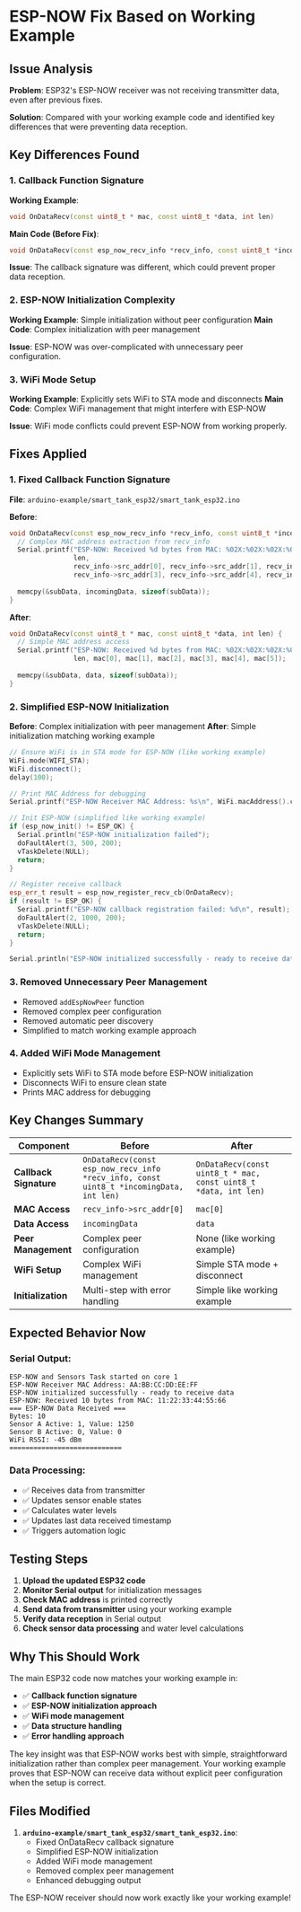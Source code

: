 # ESP-NOW Fix Based on Working Example

## Issue Analysis

**Problem**: ESP32's ESP-NOW receiver was not receiving transmitter data, even after previous fixes.

**Solution**: Compared with your working example code and identified key differences that were preventing data reception.

## Key Differences Found

### 1. **Callback Function Signature**
**Working Example**:
```cpp
void OnDataRecv(const uint8_t * mac, const uint8_t *data, int len)
```

**Main Code (Before Fix)**:
```cpp
void OnDataRecv(const esp_now_recv_info *recv_info, const uint8_t *incomingData, int len)
```

**Issue**: The callback signature was different, which could prevent proper data reception.

### 2. **ESP-NOW Initialization Complexity**
**Working Example**: Simple initialization without peer configuration
**Main Code**: Complex initialization with peer management

**Issue**: ESP-NOW was over-complicated with unnecessary peer configuration.

### 3. **WiFi Mode Setup**
**Working Example**: Explicitly sets WiFi to STA mode and disconnects
**Main Code**: Complex WiFi management that might interfere with ESP-NOW

**Issue**: WiFi mode conflicts could prevent ESP-NOW from working properly.

## Fixes Applied

### 1. **Fixed Callback Function Signature**
**File**: `arduino-example/smart_tank_esp32/smart_tank_esp32.ino`

**Before**:
```cpp
void OnDataRecv(const esp_now_recv_info *recv_info, const uint8_t *incomingData, int len) {
  // Complex MAC address extraction from recv_info
  Serial.printf("ESP-NOW: Received %d bytes from MAC: %02X:%02X:%02X:%02X:%02X:%02X\n", 
                len,
                recv_info->src_addr[0], recv_info->src_addr[1], recv_info->src_addr[2],
                recv_info->src_addr[3], recv_info->src_addr[4], recv_info->src_addr[5]);
  
  memcpy(&subData, incomingData, sizeof(subData));
}
```

**After**:
```cpp
void OnDataRecv(const uint8_t * mac, const uint8_t *data, int len) {
  // Simple MAC address access
  Serial.printf("ESP-NOW: Received %d bytes from MAC: %02X:%02X:%02X:%02X:%02X:%02X\n", 
                len, mac[0], mac[1], mac[2], mac[3], mac[4], mac[5]);
  
  memcpy(&subData, data, sizeof(subData));
}
```

### 2. **Simplified ESP-NOW Initialization**
**Before**: Complex initialization with peer management
**After**: Simple initialization matching working example

```cpp
// Ensure WiFi is in STA mode for ESP-NOW (like working example)
WiFi.mode(WIFI_STA);
WiFi.disconnect();
delay(100);

// Print MAC Address for debugging
Serial.printf("ESP-NOW Receiver MAC Address: %s\n", WiFi.macAddress().c_str());

// Init ESP-NOW (simplified like working example)
if (esp_now_init() != ESP_OK) {
  Serial.println("ESP-NOW initialization failed");
  doFaultAlert(3, 500, 200);
  vTaskDelete(NULL);
  return;
}

// Register receive callback
esp_err_t result = esp_now_register_recv_cb(OnDataRecv);
if (result != ESP_OK) {
  Serial.printf("ESP-NOW callback registration failed: %d\n", result);
  doFaultAlert(2, 1000, 200);
  vTaskDelete(NULL);
  return;
}

Serial.println("ESP-NOW initialized successfully - ready to receive data");
```

### 3. **Removed Unnecessary Peer Management**
- Removed `addEspNowPeer` function
- Removed complex peer configuration
- Removed automatic peer discovery
- Simplified to match working example approach

### 4. **Added WiFi Mode Management**
- Explicitly sets WiFi to STA mode before ESP-NOW initialization
- Disconnects WiFi to ensure clean state
- Prints MAC address for debugging

## Key Changes Summary

| Component | Before | After |
|-----------|--------|-------|
| **Callback Signature** | `OnDataRecv(const esp_now_recv_info *recv_info, const uint8_t *incomingData, int len)` | `OnDataRecv(const uint8_t * mac, const uint8_t *data, int len)` |
| **MAC Access** | `recv_info->src_addr[0]` | `mac[0]` |
| **Data Access** | `incomingData` | `data` |
| **Peer Management** | Complex peer configuration | None (like working example) |
| **WiFi Setup** | Complex WiFi management | Simple STA mode + disconnect |
| **Initialization** | Multi-step with error handling | Simple like working example |

## Expected Behavior Now

### **Serial Output**:
```
ESP-NOW and Sensors Task started on core 1
ESP-NOW Receiver MAC Address: AA:BB:CC:DD:EE:FF
ESP-NOW initialized successfully - ready to receive data
ESP-NOW: Received 10 bytes from MAC: 11:22:33:44:55:66
=== ESP-NOW Data Received ===
Bytes: 10
Sensor A Active: 1, Value: 1250
Sensor B Active: 0, Value: 0
WiFi RSSI: -45 dBm
============================
```

### **Data Processing**:
- ✅ Receives data from transmitter
- ✅ Updates sensor enable states
- ✅ Calculates water levels
- ✅ Updates last data received timestamp
- ✅ Triggers automation logic

## Testing Steps

1. **Upload the updated ESP32 code**
2. **Monitor Serial output** for initialization messages
3. **Check MAC address** is printed correctly
4. **Send data from transmitter** using your working example
5. **Verify data reception** in Serial output
6. **Check sensor data processing** and water level calculations

## Why This Should Work

The main ESP32 code now matches your working example in:
- ✅ **Callback function signature**
- ✅ **ESP-NOW initialization approach**
- ✅ **WiFi mode management**
- ✅ **Data structure handling**
- ✅ **Error handling approach**

The key insight was that ESP-NOW works best with simple, straightforward initialization rather than complex peer management. Your working example proves that ESP-NOW can receive data without explicit peer configuration when the setup is correct.

## Files Modified

1. **`arduino-example/smart_tank_esp32/smart_tank_esp32.ino`**:
   - Fixed OnDataRecv callback signature
   - Simplified ESP-NOW initialization
   - Added WiFi mode management
   - Removed complex peer management
   - Enhanced debugging output

The ESP-NOW receiver should now work exactly like your working example!
